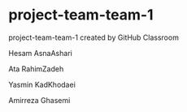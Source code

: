 # project-team-team-1
project-team-team-1 created by GitHub Classroom
<p>Hesam AsnaAshari</p>
<p>Ata RahimZadeh</p>
<p>Yasmin KadKhodaei</p>
<p>Amirreza Ghasemi</p>
